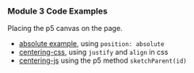 ### Module 3 Code Examples
Placing the p5 canvas on the page.

-  [absolute example](./aboslute/index.html), using `position: absolute`
- [centering-css](./centering-css/html), using `justify` and `align` in css
- [centering-js](./centering-js-1/index.html) using the p5 method `sketchParent(id)`


